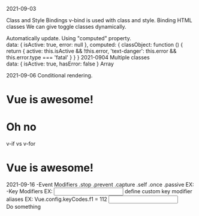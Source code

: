 2021-09-03

Class and Style Bindings
v-bind is used with class and style.
Binding HTML classes
We can give toggle classes dynamically.
<div v-bind:class="{ active: isActive }"></div> Automatically update.
Using "computed" property.
<div v-bind:class="classObject"></div>
data: {
  isActive: true,
  error: null
},
computed: {
  classObject: function () {
    return {
      active: this.isActive && !this.error,
      'text-danger': this.error && this.error.type === 'fatal'
    }
  }
}
2021-0904
Multiple classes
<div class="static" v-bind:class="{ active: isActive, 'text-danger': hasError }"></div>
data: {
  isActive: true,
  hasError: false
}
Array
<div v-bind:class="[activeClass, errorClass]"></div>

2021-09-06
Conditional rendering.
<h1 v-if="awesome">Vue is awesome!</h1>
<h1 v-else>Oh no </h1>
v-if vs v-for
<h1 v-if="awesome" v-for="OK">Vue is awesome!</h1>
2021-09-16
-Event Modifiers
.stop
.prevent
.capture
.self
.once
.passive
EX: <a v-on:click.stop="doThis"></a>
-Key Modifiers
EX: <input v-on:keyup.enter="submit">
define custom key modifier aliases
EX: Vue.config.keyCodes.f1 = 112
<!-- Alt + C -->
<input v-on:keyup.alt.67="clear">

<!-- Ctrl + Click -->
<div v-on:click.ctrl="doSomething">Do something</div>
